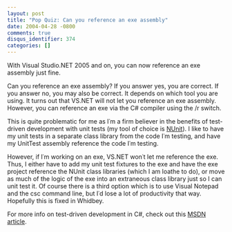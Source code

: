 ```yaml
---
layout: post
title: "Pop Quiz: Can you reference an exe assembly"
date: 2004-04-28 -0800
comments: true
disqus_identifier: 374
categories: []
---
```

With Visual Studio.NET 2005 and on, you can now reference an exe
assembly just fine.

Can you reference an exe assembly? If you answer yes, you are correct.
If you answer no, you may also be correct. It depends on which tool you
are using. It turns out that VS.NET will not let you reference an exe
assembly. However, you can reference an exe via the C\# compiler using
the /r switch.

This is quite problematic for me as I᾿m a firm believer in the benefits
of test-driven development with unit tests (my tool of choice is
[NUnit](http://www.nunit.org/)). I like to have my unit tests in a
separate class library from the code I᾿m testing, and have my UnitTest
assembly reference the code I᾿m testing.

However, if I᾿m working on an exe, VS.NET won᾿t let me reference the
exe. Thus, I either have to add my unit test fixtures to the exe and
have the exe project reference the NUnit class libraries (which I am
loathe to do), or move as much of the logic of the exe into an
extraneous class library just so I can unit test it. Of course there is
a third option which is to use Visual Notepad and the csc command line,
but I᾿d lose a lot of productivity that way. Hopefully this is fixed in
Whidbey.

For more info on test-driven development in C\#, check out this [MSDN
article](http://msdn.microsoft.com/msdnmag/issues/04/04/ExtremeProgramming/ "MSDN Article").

